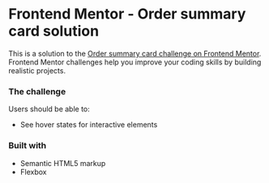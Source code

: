 # Frontend Mentor - Order summary card solution

This is a solution to the [Order summary card challenge on Frontend Mentor](https://www.frontendmentor.io/challenges/order-summary-component-QlPmajDUj). Frontend Mentor challenges help you improve your coding skills by building realistic projects. 


### The challenge

Users should be able to:

- See hover states for interactive elements


### Built with

- Semantic HTML5 markup
- Flexbox





